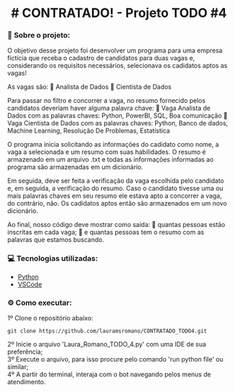 <h1 align="center"> # CONTRATADO! - Projeto TODO #4 </h1>

### :round_pushpin: <strong>Sobre o projeto:</strong>

O objetivo desse projeto foi desenvolver um programa para uma empresa fictícia que receba o cadastro de candidatos
para duas vagas e, considerando os requisitos necessários, selecionava os cadidatos aptos as vagas!

As vagas são:
:small_blue_diamond: Analista de Dados
:small_blue_diamond: Cientista de Dados

Para passar no filtro e concorrer a vaga, no resumo fornecido pelos candidatos deveriam haver alguma palavra chave:
:small_orange_diamond: Vaga Analista de Dados com as palavras chaves: Python, PowerBI, SQL, Boa comunicação
:small_orange_diamond: Vaga Cientista de Dados com as palavras chaves: Python, Banco de dados, Machine Learning, Resolução De Problemas, Estatística

O programa inicia solicitando as informações do cadidato como nome, a vaga a selecionada e um resumo com suas habilidades.
O resumo é armazenado em um arquivo .txt e todas as informações informadas ao programa são armazenadas em um dicionário.

Em seguida, deve ser feita a verificação da vaga escolhida pelo candidato e, em seguida, a verificação do resumo.
Caso o candidato tivesse uma ou mais palavras chaves em seu resumo ele estava apto a concorrer a vaga, do contrário, não.
Os cadidatos aptos então são armazenados em um novo dicionário.

Ao final, nosso código deve mostrar como saída: 
:small_red_triangle: quantas pessoas estão inscritas em cada vaga; 
:small_red_triangle: e quantas pessoas tem o resumo com as palavras que estamos buscando.

### :computer: <strong>Tecnologias utilizadas:</strong>
- [Python](https://www.python.org/)
- [VSCode](https://code.visualstudio.com/)

### :gear: <strong>Como executar:</strong>
1º Clone o repositório abaixo:
```shell
git clone https://github.com/lauramsromano/CONTRATADO_TODO4.git
```
2º Inicie o arquivo 'Laura_Romano_TODO_4.py' com uma IDE de sua preferência; <br/>
3º Execute o arquivo, para isso procure pelo comando 'run python file' ou similar; <br/>
4º A partir do terminal, interaja com o bot navegando pelos menus de atendimento.
